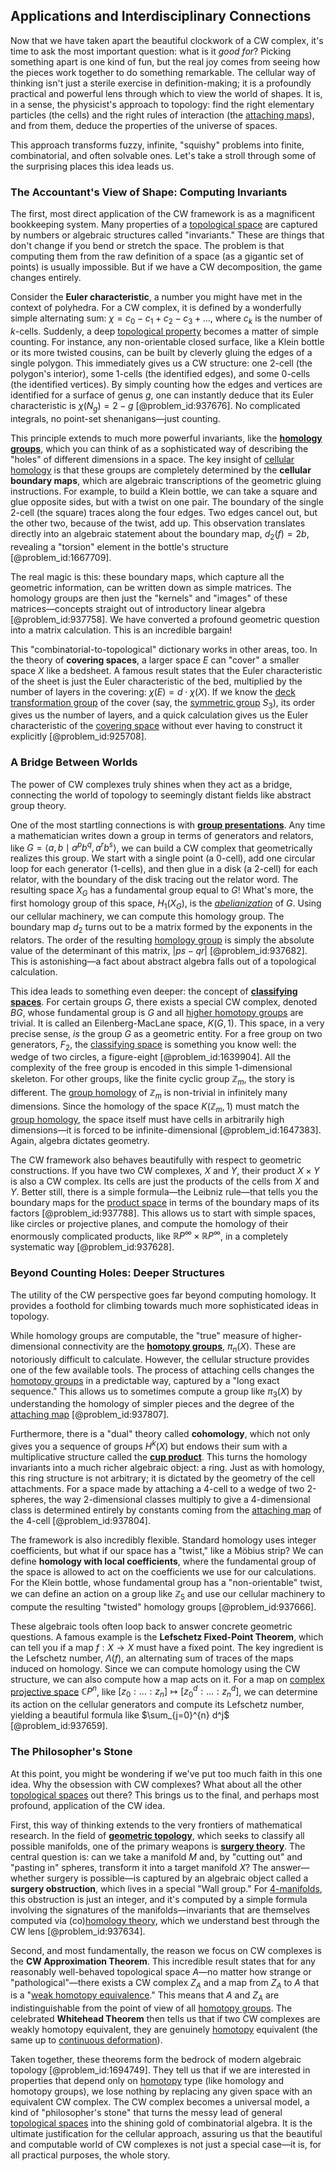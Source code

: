 ## Applications and Interdisciplinary Connections

Now that we have taken apart the beautiful clockwork of a CW complex, it's time to ask the most important question: what is it *good for*? Picking something apart is one kind of fun, but the real joy comes from seeing how the pieces work together to do something remarkable. The cellular way of thinking isn't just a sterile exercise in definition-making; it is a profoundly practical and powerful lens through which to view the world of shapes. It is, in a sense, the physicist's approach to topology: find the right elementary particles (the cells) and the right rules of interaction (the [attaching maps](@article_id:158568)), and from them, deduce the properties of the universe of spaces.

This approach transforms fuzzy, infinite, "squishy" problems into finite, combinatorial, and often solvable ones. Let's take a stroll through some of the surprising places this idea leads us.

### The Accountant's View of Shape: Computing Invariants

The first, most direct application of the CW framework is as a magnificent bookkeeping system. Many properties of a [topological space](@article_id:148671) are captured by numbers or algebraic structures called "invariants." These are things that don't change if you bend or stretch the space. The problem is that computing them from the raw definition of a space (as a gigantic set of points) is usually impossible. But if we have a CW decomposition, the game changes entirely.

Consider the **Euler characteristic**, a number you might have met in the context of polyhedra. For a CW complex, it is defined by a wonderfully simple alternating sum: $\chi = c_0 - c_1 + c_2 - c_3 + \dots$, where $c_k$ is the number of $k$-cells. Suddenly, a deep [topological property](@article_id:141111) becomes a matter of simple counting. For instance, any non-orientable closed surface, like a Klein bottle or its more twisted cousins, can be built by cleverly gluing the edges of a single polygon. This immediately gives us a CW structure: one 2-cell (the polygon's interior), some 1-cells (the identified edges), and some 0-cells (the identified vertices). By simply counting how the edges and vertices are identified for a surface of genus $g$, one can instantly deduce that its Euler characteristic is $\chi(N_g) = 2 - g$ [@problem_id:937676]. No complicated integrals, no point-set shenanigans—just counting.

This principle extends to much more powerful invariants, like the **[homology groups](@article_id:135946)**, which you can think of as a sophisticated way of describing the "holes" of different dimensions in a space. The key insight of [cellular homology](@article_id:157370) is that these groups are completely determined by the **cellular boundary maps**, which are algebraic transcriptions of the geometric gluing instructions. For example, to build a Klein bottle, we can take a square and glue opposite sides, but with a twist on one pair. The boundary of the single 2-cell (the square) traces along the four edges. Two edges cancel out, but the other two, because of the twist, add up. This observation translates directly into an algebraic statement about the boundary map, $d_2(f) = 2b$, revealing a "torsion" element in the bottle's structure [@problem_id:1667709].

The real magic is this: these boundary maps, which capture all the geometric information, can be written down as simple matrices. The homology groups are then just the "kernels" and "images" of these matrices—concepts straight out of introductory linear algebra [@problem_id:937758]. We have converted a profound geometric question into a matrix calculation. This is an incredible bargain!

This "combinatorial-to-topological" dictionary works in other areas, too. In the theory of **covering spaces**, a larger space $E$ can "cover" a smaller space $X$ like a bedsheet. A famous result states that the Euler characteristic of the sheet is just the Euler characteristic of the bed, multiplied by the number of layers in the covering: $\chi(E) = d \cdot \chi(X)$. If we know the [deck transformation group](@article_id:153133) of the cover (say, the [symmetric group](@article_id:141761) $S_3$), its order gives us the number of layers, and a quick calculation gives us the Euler characteristic of the [covering space](@article_id:138767) without ever having to construct it explicitly [@problem_id:925708].

### A Bridge Between Worlds

The power of CW complexes truly shines when they act as a bridge, connecting the world of topology to seemingly distant fields like abstract group theory.

One of the most startling connections is with **[group presentations](@article_id:144398)**. Any time a mathematician writes down a group in terms of generators and relators, like $G = \langle a, b \mid a^p b^q, a^r b^s \rangle$, we can build a CW complex that geometrically realizes this group. We start with a single point (a 0-cell), add one circular loop for each generator (1-cells), and then glue in a disk (a 2-cell) for each relator, with the boundary of the disk tracing out the relator word. The resulting space $X_G$ has a fundamental group equal to $G$! What's more, the first homology group of this space, $H_1(X_G)$, is the *[abelianization](@article_id:140029)* of $G$. Using our cellular machinery, we can compute this homology group. The boundary map $d_2$ turns out to be a matrix formed by the exponents in the relators. The order of the resulting [homology group](@article_id:144585) is simply the absolute value of the determinant of this matrix, $|ps - qr|$ [@problem_id:937682]. This is astonishing—a fact about abstract algebra falls out of a topological calculation.

This idea leads to something even deeper: the concept of **[classifying spaces](@article_id:147928)**. For certain groups $G$, there exists a special CW complex, denoted $BG$, whose fundamental group is $G$ and all [higher homotopy groups](@article_id:159194) are trivial. It is called an Eilenberg-MacLane space, $K(G,1)$. This space, in a very precise sense, *is* the group $G$ as a geometric entity. For a free group on two generators, $F_2$, the [classifying space](@article_id:151127) is something you know well: the wedge of two circles, a figure-eight [@problem_id:1639904]. All the complexity of the free group is encoded in this simple 1-dimensional skeleton. For other groups, like the finite cyclic group $\mathbb{Z}_m$, the story is different. The [group homology](@article_id:159208) of $\mathbb{Z}_m$ is non-trivial in infinitely many dimensions. Since the homology of the space $K(\mathbb{Z}_m, 1)$ must match the [group homology](@article_id:159208), the space itself must have cells in arbitrarily high dimensions—it is forced to be infinite-dimensional [@problem_id:1647383]. Again, algebra dictates geometry.

The CW framework also behaves beautifully with respect to geometric constructions. If you have two CW complexes, $X$ and $Y$, their product $X \times Y$ is also a CW complex. Its cells are just the products of the cells from $X$ and $Y$. Better still, there is a simple formula—the Leibniz rule—that tells you the boundary maps for the [product space](@article_id:151039) in terms of the boundary maps of its factors [@problem_id:937788]. This allows us to start with simple spaces, like circles or projective planes, and compute the homology of their enormously complicated products, like $\mathbb{R}P^\infty \times \mathbb{R}P^\infty$, in a completely systematic way [@problem_id:937628].

### Beyond Counting Holes: Deeper Structures

The utility of the CW perspective goes far beyond computing homology. It provides a foothold for climbing towards much more sophisticated ideas in topology.

While homology groups are computable, the "true" measure of higher-dimensional connectivity are the **[homotopy groups](@article_id:159391)**, $\pi_n(X)$. These are notoriously difficult to calculate. However, the cellular structure provides one of the few available tools. The process of attaching cells changes the [homotopy groups](@article_id:159391) in a predictable way, captured by a "long exact sequence." This allows us to sometimes compute a group like $\pi_3(X)$ by understanding the homology of simpler pieces and the degree of the [attaching map](@article_id:153358) [@problem_id:937807].

Furthermore, there is a "dual" theory called **cohomology**, which not only gives you a sequence of groups $H^k(X)$ but endows their sum with a multiplicative structure called the **[cup product](@article_id:159060)**. This turns the homology invariants into a much richer algebraic object: a ring. Just as with homology, this ring structure is not arbitrary; it is dictated by the geometry of the cell attachments. For a space made by attaching a 4-cell to a wedge of two 2-spheres, the way 2-dimensional classes multiply to give a 4-dimensional class is determined entirely by constants coming from the [attaching map](@article_id:153358) of the 4-cell [@problem_id:937804].

The framework is also incredibly flexible. Standard homology uses integer coefficients, but what if our space has a "twist," like a Möbius strip? We can define **homology with local coefficients**, where the fundamental group of the space is allowed to act on the coefficients we use for our calculations. For the Klein bottle, whose fundamental group has a "non-orientable" twist, we can define an action on a group like $\mathbb{Z}_5$ and use our cellular machinery to compute the resulting "twisted" homology groups [@problem_id:937666].

These algebraic tools often loop back to answer concrete geometric questions. A famous example is the **Lefschetz Fixed-Point Theorem**, which can tell you if a map $f: X \to X$ must have a fixed point. The key ingredient is the Lefschetz number, $\Lambda(f)$, an alternating sum of traces of the maps induced on homology. Since we can compute homology using the CW structure, we can also compute how a map acts on it. For a map on [complex projective space](@article_id:267908) $\mathbb{C}P^n$, like $[z_0:\dots:z_n] \mapsto [z_0^d:\dots:z_n^d]$, we can determine its action on the cellular generators and compute its Lefschetz number, yielding a beautiful formula like $\sum_{j=0}^{n} d^j$ [@problem_id:937659].

### The Philosopher's Stone

At this point, you might be wondering if we've put too much faith in this one idea. Why the obsession with CW complexes? What about all the other [topological spaces](@article_id:154562) out there? This brings us to the final, and perhaps most profound, application of the CW idea.

First, this way of thinking extends to the very frontiers of mathematical research. In the field of **[geometric topology](@article_id:149119)**, which seeks to classify all possible manifolds, one of the primary weapons is **[surgery theory](@article_id:161315)**. The central question is: can we take a manifold $M$ and, by "cutting out" and "pasting in" spheres, transform it into a target manifold $X$? The answer—whether surgery is possible—is captured by an algebraic object called a **surgery obstruction**, which lives in a special "Wall group." For [4-manifolds](@article_id:196073), this obstruction is just an integer, and it's computed by a simple formula involving the signatures of the manifolds—invariants that are themselves computed via (co)[homology theory](@article_id:149033), which we understand best through the CW lens [@problem_id:937634].

Second, and most fundamentally, the reason we focus on CW complexes is the **CW Approximation Theorem**. This incredible result states that for any reasonably well-behaved topological space $A$—no matter how strange or "pathological"—there exists a CW complex $Z_A$ and a map from $Z_A$ to $A$ that is a "[weak homotopy equivalence](@article_id:159169)." This means that $A$ and $Z_A$ are indistinguishable from the point of view of all [homotopy groups](@article_id:159391). The celebrated **Whitehead Theorem** then tells us that if two CW complexes are weakly homotopy equivalent, they are genuinely [homotopy](@article_id:138772) equivalent (the same up to [continuous deformation](@article_id:151197)).

Taken together, these theorems form the bedrock of modern algebraic topology [@problem_id:1694749]. They tell us that if we are interested in properties that depend only on [homotopy](@article_id:138772) type (like homology and homotopy groups), we lose nothing by replacing any given space with an equivalent CW complex. The CW complex becomes a universal model, a kind of "philosopher's stone" that turns the messy lead of general [topological spaces](@article_id:154562) into the shining gold of combinatorial algebra. It is the ultimate justification for the cellular approach, assuring us that the beautiful and computable world of CW complexes is not just a special case—it is, for all practical purposes, the whole story.